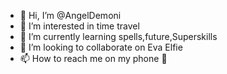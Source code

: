 - 👋 Hi, I’m @AngelDemoni
- 👀 I’m interested in time travel
- 🌱 I’m currently learning spells,future,Superskills 
- 💞️ I’m looking to collaborate on Eva Elfie
- 📫 How to reach me on my phone 🤳

<!---
AngelDemoni/AngelDemoni is a ✨ special ✨ repository because its `README.md` (this file) appears on your GitHub profile.
You can click the Preview link to take a look at your changes.
--->
